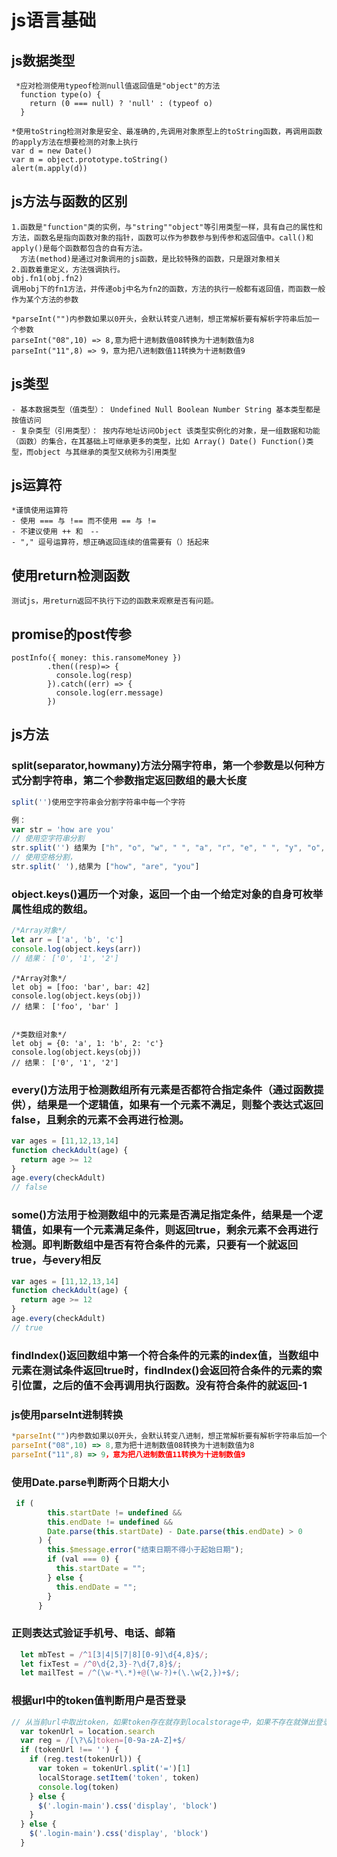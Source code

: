 

# js语言基础

## js数据类型

```
 *应对检测使用typeof检测null值返回值是"object"的方法
  function type(o) {
    return (0 === null) ? 'null' : (typeof o)
  }
```

```
*使用toString检测对象是安全、最准确的,先调用对象原型上的toString函数，再调用函数的apply方法在想要检测的对象上执行
var d = new Date()
var m = object.prototype.toString()
alert(m.apply(d))

```

## js方法与函数的区别
```
1.函数是"function"类的实例，与"string""object"等引用类型一样，具有自己的属性和方法，函数名是指向函数对象的指针，函数可以作为参数参与到传参和返回值中。call()和apply()是每个函数都包含的自有方法。
  方法(method)是通过对象调用的js函数，是比较特殊的函数，只是跟对象相关
2.函数着重定义，方法强调执行。
obj.fn1(obj.fn2)
调用obj下的fn1方法，并传递obj中名为fn2的函数，方法的执行一般都有返回值，而函数一般作为某个方法的参数
```

```
*parseInt("")内参数如果以0开头，会默认转变八进制，想正常解析要有解析字符串后加一个参数
parseInt("08",10) => 8,意为把十进制数值08转换为十进制数值为8
parseInt("11",8) => 9，意为把八进制数值11转换为十进制数值9

```

## js类型
```
- 基本数据类型（值类型）： Undefined Null Boolean Number String 基本类型都是按值访问
- 复杂类型（引用类型）： 按内存地址访问Object 该类型实例化的对象，是一组数据和功能（函数）的集合，在其基础上可继承更多的类型，比如 Array() Date() Function()类型，而object 与其继承的类型又统称为引用类型

```

## js运算符
```
*谨慎使用运算符
- 使用 === 与 !== 而不使用 == 与 !=
- 不建议使用 ++ 和　--
- "," 逗号运算符，想正确返回连续的值需要有（）括起来
```

## 使用return检测函数
```
测试js，用return返回不执行下边的函数来观察是否有问题。
```


## promise的post传参
```
postInfo({ money: this.ransomeMoney })
        .then((resp)=> {
          console.log(resp)
        }).catch((err) => {
          console.log(err.message)
        })
```
## js方法

### split(separator,howmany)方法分隔字符串，第一个参数是以何种方式分割字符串，第二个参数指定返回数组的最大长度

```js
split('')使用空字符串会分割字符串中每一个字符

例：
var str = 'how are you'
// 使用空字符串分割
str.split('') 结果为 ["h", "o", "w", " ", "a", "r", "e", " ", "y", "o", "u"]
// 使用空格分割，
str.split(' '),结果为 ["how", "are", "you"]
```

### object.keys()遍历一个对象，返回一个由一个给定对象的自身可枚举属性组成的数组。

```js
/*Array对象*/
let arr = ['a', 'b', 'c']
console.log(object.keys(arr))
// 结果： ['0', '1', '2']

```
```
/*Array对象*/
let obj = [foo: 'bar', bar: 42]
console.log(object.keys(obj))
// 结果： ['foo', 'bar' ]


/*类数组对象*/
let obj = {0: 'a', 1: 'b', 2: 'c'}
console.log(object.keys(obj))
// 结果： ['0', '1', '2']
```
### every()方法用于检测数组所有元素是否都符合指定条件（通过函数提供），结果是一个逻辑值，如果有一个元素不满足，则整个表达式返回false，且剩余的元素不会再进行检测。

```js
var ages = [11,12,13,14]
function checkAdult(age) {
  return age >= 12
}
age.every(checkAdult)
// false
```


### some()方法用于检测数组中的元素是否满足指定条件，结果是一个逻辑值，如果有一个元素满足条件，则返回true，剩余元素不会再进行检测。即判断数组中是否有符合条件的元素，只要有一个就返回true，与every相反

```js
var ages = [11,12,13,14]
function checkAdult(age) {
  return age >= 12
}
age.every(checkAdult)
// true
```

### findIndex()返回数组中第一个符合条件的元素的index值，当数组中元素在测试条件返回true时，findIndex()会返回符合条件的元素的索引位置，之后的值不会再调用执行函数。没有符合条件的就返回-1

### js使用parseInt进制转换

```js
*parseInt("")内参数如果以0开头，会默认转变八进制，想正常解析要有解析字符串后加一个参数
parseInt("08",10) => 8,意为把十进制数值08转换为十进制数值为8
parseInt("11",8) => 9，意为把八进制数值11转换为十进制数值9

```
### 使用Date.parse判断两个日期大小

```js
 if (
        this.startDate != undefined &&
        this.endDate != undefined &&
        Date.parse(this.startDate) - Date.parse(this.endDate) > 0
      ) {
        this.$message.error("结束日期不得小于起始日期");
        if (val === 0) {
          this.startDate = "";
        } else {
          this.endDate = "";
        }
      }
```

### 正则表达式验证手机号、电话、邮箱

```js
  let mbTest = /^1[3|4|5|7|8][0-9]\d{4,8}$/;
  let fixTest = /^0\d{2,3}-?\d{7,8}$/;
  let mailTest = /^(\w-*\.*)+@(\w-?)+(\.\w{2,})+$/;
```

### 根据url中的token值判断用户是否登录

```js
// 从当前url中取出token，如果token存在就存到localstorage中，如果不存在就弹出登录框
  var tokenUrl = location.search
  var reg = /[\?\&]token=[0-9a-zA-Z]+$/
  if (tokenUrl !== '') {
    if (reg.test(tokenUrl)) {
      var token = tokenUrl.split('=')[1]
      localStorage.setItem('token', token)
      console.log(token)
    } else {
      $('.login-main').css('display', 'block')
    }
  } else {
    $('.login-main').css('display', 'block')
  }
  
```